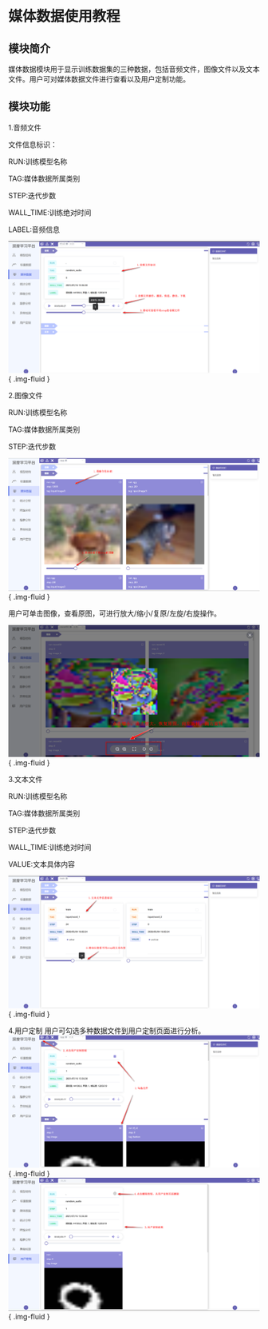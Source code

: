# 媒体数据使用教程
## 模块简介
媒体数据模块用于显示训练数据集的三种数据，包括音频文件，图像文件以及文本文件。用户可对媒体数据文件进行查看以及用户定制功能。
## 模块功能
1.音频文件

文件信息标识：

RUN:训练模型名称

TAG:媒体数据所属类别

STEP:迭代步数

WALL_TIME:训练绝对时间

LABEL:音频信息

![media_audio](./images/media/media_audio.png){ .img-fluid }

2.图像文件

RUN:训练模型名称


TAG:媒体数据所属类别


STEP:迭代步数

![media_image](./images/media/media_image.png){ .img-fluid }

用户可单击图像，查看原图，可进行放大/缩小/复原/左旋/右旋操作。

![media_image_select](./images/media/media_image_select.png){ .img-fluid }


3.文本文件

RUN:训练模型名称

TAG:媒体数据所属类别

STEP:迭代步数

WALL_TIME:训练绝对时间

VALUE:文本具体内容

![media_image](./images/media/media_text.png){ .img-fluid }

4.用户定制
用户可勾选多种数据文件到用户定制页面进行分析。
![media_user_select1](./images/media/media_user_select1.png){ .img-fluid }
![media_user_select2](./images/media/media_user_select2.png){ .img-fluid }